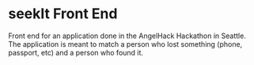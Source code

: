 # seekIt Front End
Front end for an application done in the AngelHack Hackathon in Seattle. The application is meant to match a person who lost something (phone, passport, etc) and a person who found it.
